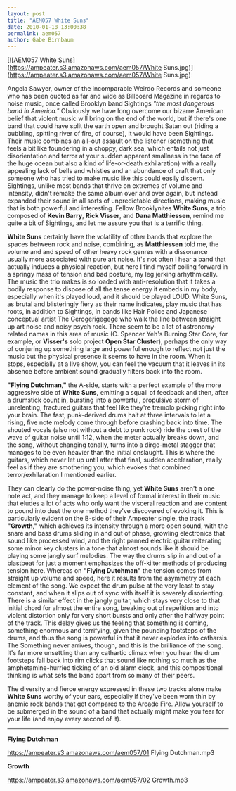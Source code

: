 ```yaml
---
layout: post
title: "AEM057 White Suns"
date: 2010-01-18 13:00:38
permalink: aem057
author: Gabe Birnbaum
---
```

[![AEM057 White Suns](https://ampeater.s3.amazonaws.com/aem057/White Suns.jpg)](https://ampeater.s3.amazonaws.com/aem057/White Suns.jpg)

Angela Sawyer, owner of the incomparable Weirdo Records and someone who has been quoted as far and wide as Billboard Magazine in regards to noise music, once called Brooklyn band Sightings _"the most dangerous band in America."_ Obviously we have long overcome our bizarre American belief that violent music will bring on the end of the world, but if there's one band that could have split the earth open and brought Satan out (riding a bubbling, spitting river of fire, of course), it would have been Sightings. Their music combines an all-out assault on the listener (something that feels a bit like foundering in a choppy, dark sea, which entails not just disorientation and terror at your sudden apparent smallness in the face of the huge ocean but also a kind of life-or-death exhilaration) with a really appealing lack of bells and whistles and an abundance of craft that only someone who has tried to make music like this could easily discern. Sightings, unlike most bands that thrive on extremes of volume and intensity, didn't remake the same album over and over again, but instead expanded their sound in all sorts of unpredictable directions, making music that is both powerful and interesting. Fellow Brooklynites **White Suns**, a trio composed of **Kevin Barry**, **Rick Visser**, and **Dana Matthiessen**, remind me quite a bit of Sightings, and let me assure you that is a terrific thing.

<!-- more -->

**White Suns** certainly have the volatility of other bands that explore the spaces between rock and noise, combining, as **Matthiessen** told me, the volume and and speed of other heavy rock genres with a dissonance usually more associated with pure art noise. It's not often I hear a band that actually induces a physical reaction, but here I find myself coiling forward in a springy mass of tension and bad posture, my leg jerking arhythmically. The music the trio makes is so loaded with anti-resolution that it takes a bodily response to dispose of all the tense energy it embeds in my body, especially when it's played loud, and it should be played LOUD. White Suns, as brutal and blisteringly fiery as their name indicates, play music that has roots, in addition to Sightings, in bands like Hair Police and Japanese conceptual artist The Gerogerigegege who walk the line between straight up art noise and noisy psych rock. There seem to be a lot of astronomy-related names in this area of music (C. Spencer Yeh's Burning Star Core, for example, or **Visser's** solo project **Open Star Cluster**), perhaps the only way of conjuring up something large and powerful enough to reflect not just the music but the physical presence it seems to have in the room. When it stops, especially at a live show, you can feel the vacuum that it leaves in its absence before ambient sound gradually filters back into the room.

**"Flying Dutchman,"** the A-side, starts with a perfect example of the more aggressive side of **White Suns,** emitting a squall of feedback and then, after a drumstick count in, bursting into a powerful, propulsive storm of unrelenting, fractured guitars that feel like they're tremolo picking right into your brain. The fast, punk-derived drums halt at three intervals to let a rising, five note melody come through before crashing back into time. The shouted vocals (also not without a debt to punk rock) ride the crest of the wave of guitar noise until 1:12, when the meter actually breaks down, and the song, without changing tonally, turns into a dirge-metal stagger that manages to be even heavier than the initial onslaught. This is where the guitars, which never let up until after that final, sudden acceleration, really feel as if they are smothering you, which evokes that combined terror/exhilaration I mentioned earlier.

They can clearly do the power-noise thing, yet **White Suns** aren't a one note act, and they manage to keep a level of formal interest in their music that eludes a lot of acts who only want the visceral reaction and are content to pound into dust the one method they've discovered of evoking it. This is particularly evident on the B-side of their Ampeater single, the track **"Growth,"** which achieves its intensity through a more open sound, with the snare and bass drums sliding in and out of phase, growling electronics that sound like processed wind, and the right panned electric guitar reiterating some minor key clusters in a tone that almost sounds like it should be playing some jangly surf melodies. The way the drums slip in and out of a blastbeat for just a moment emphasizes the off-kilter methods of producing tension here. Whereas on **"Flying Dutchman"** the tension comes from straight up volume and speed, here it results from the asymmetry of each element of the song. We expect the drum pulse at the very least to stay constant, and when it slips out of sync with itself it is severely disorienting. There is a similar effect in the jangly guitar, which stays very close to that initial chord for almost the entire song, breaking out of repetition and into violent distortion only for very short bursts and only after the halfway point of the track. This delay gives us the feeling that something is coming, something enormous and terrifying, given the pounding footsteps of the drums, and thus the song is powerful in that it never explodes into catharsis. The Something never arrives, though, and this is the brilliance of the song. It's far more unsettling than any cathartic climax when you hear the drum footsteps fall back into rim clicks that sound like nothing so much as the amphetamine-hurried ticking of an old alarm clock, and this compositional thinking is what sets the band apart from so many of their peers.

The diversity and fierce energy expressed in these two tracks alone make **White Suns** worthy of your ears, especially if they've been worn thin by anemic rock bands that get compared to the Arcade Fire. Allow yourself to be submerged in the sound of a band that actually might make you fear for your life (and enjoy every second of it).

---

**Flying Dutchman**

https://ampeater.s3.amazonaws.com/aem057/01 Flying Dutchman.mp3

**Growth**

https://ampeater.s3.amazonaws.com/aem057/02 Growth.mp3

